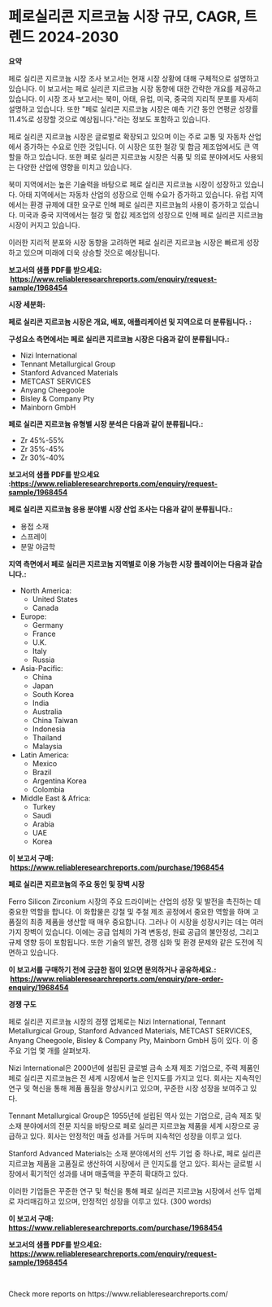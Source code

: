 <p><h1>페로실리콘 지르코늄 시장 규모, CAGR, 트렌드 2024-2030</h1></p><p><strong>요약</strong></p>
<p><p>페로 실리콘 지르코늄 시장 조사 보고서는 현재 시장 상황에 대해 구체적으로 설명하고 있습니다. 이 보고서는 페로 실리콘 지르코늄 시장 동향에 대한 간략한 개요를 제공하고 있습니다. 이 시장 조사 보고서는 북미, 아태, 유럽, 미국, 중국의 지리적 분포를 자세히 설명하고 있습니다. 또한 "페로 실리콘 지르코늄 시장은 예측 기간 동안 연평균 성장률 11.4%로 성장할 것으로 예상됩니다."라는 정보도 포함하고 있습니다.</p><p>페로 실리콘 지르코늄 시장은 글로벌로 확장되고 있으며 이는 주로 교통 및 자동차 산업에서 증가하는 수요로 인한 것입니다. 이 시장은 또한 철강 및 합금 제조업에서도 큰 역할을 하고 있습니다. 또한 페로 실리콘 지르코늄 시장은 식품 및 의료 분야에서도 사용되는 다양한 산업에 영향을 미치고 있습니다.</p><p>북미 지역에서는 높은 기술력을 바탕으로 페로 실리콘 지르코늄 시장이 성장하고 있습니다. 아태 지역에서는 자동차 산업의 성장으로 인해 수요가 증가하고 있습니다. 유럽 지역에서는 환경 규제에 대한 요구로 인해 페로 실리콘 지르코늄의 사용이 증가하고 있습니다. 미국과 중국 지역에서는 철강 및 합긼 제조업의 성장으로 인해 페로 실리콘 지르코늄 시장이 커지고 있습니다.</p><p>이러한 지리적 분포와 시장 동향을 고려하면 페로 실리콘 지르코늄 시장은 빠르게 성장하고 있으며 미래에 더욱 상승할 것으로 예상됩니다.</p></p>
<p><strong>보고서의 샘플 PDF를 받으세요: &nbsp;<a href="https://www.reliableresearchreports.com/enquiry/request-sample/1968454">https://www.reliableresearchreports.com/enquiry/request-sample/1968454</a></strong></p>
<p><strong>시장 세분화:</strong></p>
<p><strong> 페로 실리콘 지르코늄 시장은 개요, 배포, 애플리케이션 및 지역으로 더 분류됩니다. :</strong></p>
<p><strong>구성요소 측면에서는 페로 실리콘 지르코늄 시장은 다음과 같이 분류됩니다.:</strong></p>
<p><ul><li>Nizi International</li><li>Tennant Metallurgical Group</li><li>Stanford Advanced Materials</li><li>METCAST SERVICES</li><li>Anyang Cheegoole</li><li>Bisley & Company Pty</li><li>Mainborn GmbH</li></ul></p>
<p><strong> 페로 실리콘 지르코늄 유형별 시장 분석은 다음과 같이 분류됩니다.:</strong></p>
<p><ul><li>Zr 45%-55%</li><li>Zr 35%-45%</li><li>Zr 30%-40%</li></ul></p>
<p><strong>보고서의 샘플 PDF를 받으세요 :<a href="https://www.reliableresearchreports.com/enquiry/request-sample/1968454">https://www.reliableresearchreports.com/enquiry/request-sample/1968454</a></strong></p>
<p><strong> 페로 실리콘 지르코늄 응용 분야별 시장 산업 조사는 다음과 같이 분류됩니다.:</strong></p>
<p><ul><li>용접 소재</li><li>스프레이</li><li>분말 야금학</li></ul></p>
<p><strong>지역 측면에서 페로 실리콘 지르코늄 지역별로 이용 가능한 시장 플레이어는 다음과 같습니다.:</strong></p>
<p><ul>
    <li>
        North America:
        <ul>
            <li>United States</li>
            <li>Canada</li>
        </ul>
    </li>
    <li>
        Europe:
        <ul>
            <li>Germany</li>
            <li>France</li>
            <li>U.K.</li>
            <li>Italy</li>
            <li>Russia</li>
        </ul>
    </li>
    <li>
        Asia-Pacific:
        <ul>
            <li>China</li>
            <li>Japan</li>
            <li>South Korea</li>
            <li>India</li>
            <li>Australia</li>
            <li>China Taiwan</li>
            <li>Indonesia</li>
            <li>Thailand</li>
            <li>Malaysia</li>
        </ul>
    </li>
    <li>
        Latin America:
        <ul>
            <li>Mexico</li>
            <li>Brazil</li>
            <li>Argentina Korea</li>
            <li>Colombia</li>
        </ul>
    </li>
    <li>
        Middle East & Africa:
        <ul>
            <li>Turkey</li>
            <li>Saudi</li>
            <li>Arabia</li>
            <li>UAE</li>
            <li>Korea</li>
        </ul>
    </li>
    </ul></p>
<p><strong>이 보고서 구매: &nbsp;<a href="https://www.reliableresearchreports.com/purchase/1968454">https://www.reliableresearchreports.com/purchase/1968454</a></strong></p>
<p><strong>페로 실리콘 지르코늄의 주요 동인 및 장벽 시장</strong></p>
<p><p>Ferro Silicon Zirconium 시장의 주요 드라이버는 산업의 성장 및 발전을 촉진하는 데 중요한 역할을 합니다. 이 화합물은 강철 및 주철 제조 공정에서 중요한 역할을 하며 고품질의 최종 제품을 생산할 때 매우 중요합니다. 그러나 이 시장을 성장시키는 데는 여러 가지 장벽이 있습니다. 이에는 공급 업체의 가격 변동성, 원료 공급의 불안정성, 그리고 규제 영향 등이 포함됩니다. 또한 기술의 발전, 경쟁 심화 및 환경 문제와 같은 도전에 직면하고 있습니다.</p></p>
<p><strong>이 보고서를 구매하기 전에 궁금한 점이 있으면 문의하거나 공유하세요.: &nbsp;<a href="https://www.reliableresearchreports.com/enquiry/pre-order-enquiry/1968454">https://www.reliableresearchreports.com/enquiry/pre-order-enquiry/1968454</a></strong></p>
<p><strong>경쟁 구도</strong></p>
<p><p>페로 실리콘 지르코늄 시장의 경쟁 업체로는 Nizi International, Tennant Metallurgical Group, Stanford Advanced Materials, METCAST SERVICES, Anyang Cheegoole, Bisley & Company Pty, Mainborn GmbH 등이 있다. 이 중 주요 기업 몇 개를 살펴보자.</p><p>Nizi International은 2000년에 설립된 글로벌 금속 소재 제조 기업으로, 주력 제품인 페로 실리콘 지르코늄은 전 세계 시장에서 높은 인지도를 가지고 있다. 회사는 지속적인 연구 및 혁신을 통해 제품 품질을 향상시키고 있으며, 꾸준한 시장 성장을 보여주고 있다.</p><p>Tennant Metallurgical Group은 1955년에 설립된 역사 있는 기업으로, 금속 제조 및 소재 분야에서의 전문 지식을 바탕으로 페로 실리콘 지르코늄 제품을 세계 시장으로 공급하고 있다. 회사는 안정적인 매출 성과를 거두며 지속적인 성장을 이루고 있다.</p><p>Stanford Advanced Materials는 소재 분야에서의 선두 기업 중 하나로, 페로 실리콘 지르코늄 제품을 고품질로 생산하여 시장에서 큰 인지도를 얻고 있다. 회사는 글로벌 시장에서 획기적인 성과를 내며 매출액을 꾸준히 확대하고 있다.</p><p>이러한 기업들은 꾸준한 연구 및 혁신을 통해 페로 실리콘 지르코늄 시장에서 선두 업체로 자리매김하고 있으며, 안정적인 성장을 이루고 있다. (300 words)</p></p>
<p><strong>이 보고서 구매: &nbsp; <a href="https://www.reliableresearchreports.com/purchase/1968454">https://www.reliableresearchreports.com/purchase/1968454</a></strong></p>
<p><strong>보고서의 샘플 PDF를 받으세요: &nbsp;<a href="https://www.reliableresearchreports.com/enquiry/request-sample/1968454">https://www.reliableresearchreports.com/enquiry/request-sample/1968454</a></strong><strong></strong></p>
<p>&nbsp;</p>
<p>Check more reports on https://www.reliableresearchreports.com/</p>